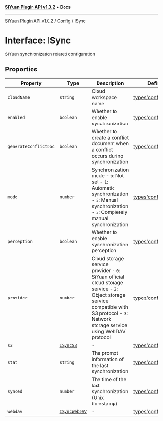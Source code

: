 [**SiYuan Plugin API v1.0.2**](../../../README.md) • **Docs**

---

[SiYuan Plugin API v1.0.2](../../../README.md) / [Config](../README.md) / ISync

# Interface: ISync

SiYuan synchronization related configuration

## Properties

| Property              | Type                            | Description                                                                                                                                                                                | Defined in                                                                                       |
| --------------------- | ------------------------------- | ------------------------------------------------------------------------------------------------------------------------------------------------------------------------------------------ | ------------------------------------------------------------------------------------------------ |
| `cloudName`           | `string`                        | Cloud workspace name                                                                                                                                                                       | [types/config.d.ts:1238](https://github.com/siyuan-note/petal/tree/main/types/config.d.ts#L1238) |
| `enabled`             | `boolean`                       | Whether to enable synchronization                                                                                                                                                          | [types/config.d.ts:1242](https://github.com/siyuan-note/petal/tree/main/types/config.d.ts#L1242) |
| `generateConflictDoc` | `boolean`                       | Whether to create a conflict document when a conflict occurs during synchronization                                                                                                        | [types/config.d.ts:1246](https://github.com/siyuan-note/petal/tree/main/types/config.d.ts#L1246) |
| `mode`                | `number`                        | Synchronization mode - `0`: Not set - `1`: Automatic synchronization - `2`: Manual synchronization - `3`: Completely manual synchronization                                                | [types/config.d.ts:1254](https://github.com/siyuan-note/petal/tree/main/types/config.d.ts#L1254) |
| `perception`          | `boolean`                       | Whether to enable synchronization perception                                                                                                                                               | [types/config.d.ts:1258](https://github.com/siyuan-note/petal/tree/main/types/config.d.ts#L1258) |
| `provider`            | `number`                        | Cloud storage service provider - `0`: SiYuan official cloud storage service - `2`: Object storage service compatible with S3 protocol - `3`: Network storage service using WebDAV protocol | [types/config.d.ts:1265](https://github.com/siyuan-note/petal/tree/main/types/config.d.ts#L1265) |
| `s3`                  | [`ISyncS3`](ISyncS3.md)         | -                                                                                                                                                                                          | [types/config.d.ts:1266](https://github.com/siyuan-note/petal/tree/main/types/config.d.ts#L1266) |
| `stat`                | `string`                        | The prompt information of the last synchronization                                                                                                                                         | [types/config.d.ts:1270](https://github.com/siyuan-note/petal/tree/main/types/config.d.ts#L1270) |
| `synced`              | `number`                        | The time of the last synchronization (Unix timestamp)                                                                                                                                      | [types/config.d.ts:1274](https://github.com/siyuan-note/petal/tree/main/types/config.d.ts#L1274) |
| `webdav`              | [`ISyncWebDAV`](ISyncWebDAV.md) | -                                                                                                                                                                                          | [types/config.d.ts:1275](https://github.com/siyuan-note/petal/tree/main/types/config.d.ts#L1275) |

